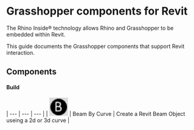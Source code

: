 # Grasshopper components for Revit
The Rhino Inside® technology allows Rhino and Grasshopper to be embedded within Revit.

This guide documents the Grasshopper components that support Revit interaction.

## Components

#### Build

| --- | --- | --- |
| ![Rhino sending geometry to Revit](gh-beambycurve.jpg) | Beam By Curve | Create a Revit Beam Object useing a 2d or 3d curve |
